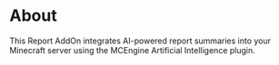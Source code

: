 # About

This Report AddOn integrates AI-powered report summaries into your Minecraft server using the MCEngine Artificial Intelligence plugin.
